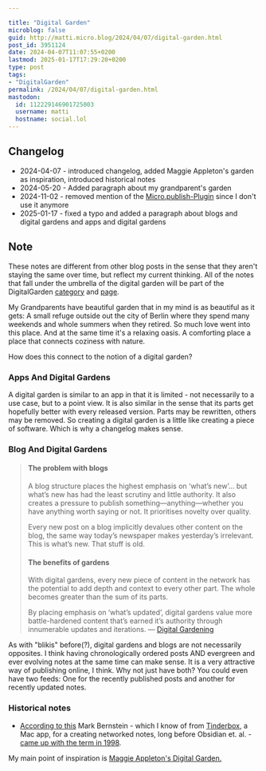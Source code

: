 ```yaml
---

title: "Digital Garden"
microblog: false
guid: http://matti.micro.blog/2024/04/07/digital-garden.html
post_id: 3951124
date: 2024-04-07T11:07:55+0200
lastmod: 2025-01-17T17:29:20+0200
type: post
tags:
- "DigitalGarden"
permalink: /2024/04/07/digital-garden.html
mastodon:
  id: 112229146901725003
  username: matti
  hostname: social.lol
---
```

## Changelog

 - 2024-04-07 - introduced changelog, added Maggie Appleton's garden as inspiration, introduced historical notes
 - 2024-05-20 - Added paragraph about my grandparent's garden
 - 2024-11-02 - removed mention of the [Micro.publish-Plugin](https://micropublish.blog) since I don't use it anymore
-  2025-01-17 - fixed a typo and added a paragraph about blogs and digital gardens and apps and digital gardens

## Note

These notes are different from other blog posts in the sense that they aren't staying the same over time, but reflect my current thinking. All of the notes that fall under the umbrella of the digital garden will be part of the DigitalGarden [category](/categories/digitalgarden/) and [page](/garden/).

My Grandparents have beautiful garden that in my mind is as beautiful as it gets: A small refuge outside out the city of Berlin where they spend many weekends and whole summers when they retired. So much love went into this place. And at the same time it's a relaxing oasis. A comforting place a place that connects coziness with nature.

How does this connect to the notion of a digital garden?

### Apps And Digital Gardens

A digital garden is similar to an app in that it is limited - not necessarily to a use case, but to a point view. It is also similar in the sense that its parts get hopefully better with every released version. Parts may be rewritten, others may be removed. So creating a digital garden is a little like creating a piece of software. Which is why a changelog makes sense.

### Blog And Digital Gardens

>#### The problem with blogs
>A blog structure places the highest emphasis on ‘what’s new’… but what’s new has had the least scrutiny and little authority. It also creates a pressure to publish something—anything—whether you have anything worth saying or not. It prioritises novelty over quality.
>
>Every new post on a blog implicitly devalues other content on the blog, the same way today’s newspaper makes yesterday’s irrelevant. This is what’s new. That stuff is old.
>
>#### The benefits of gardens
>With digital gardens, every new piece of content in the network has the potential to add depth and context to every other part. The whole becomes greater than the sum of its parts.
>
>By placing emphasis on ‘what’s updated’, digital gardens value more battle-hardened content that’s earned it’s authority through innumerable updates and iterations.
— [Digital Gardening](https://armstrong.is/miscellaneous/digital-gardening)

As with "blikis" before(?), digital gardens and blogs are not necessarily opposites. I think having chronologically ordered posts AND evergreen and ever evolving notes at the same time can make sense. It is a very attractive way of publishing online, I think. Why not just have both? You could even have two feeds: One for the recently published posts and another for recently updated notes.

### Historical notes

- [According to this](https://www.technologyreview.com/2020/09/03/1007716/digital-gardens-let-you-cultivate-your-own-little-bit-of-the-internet/) Mark Bernstein - which I know of from [Tinderbox](http://www.eastgate.com/Tinderbox/), a Mac app, for a creating networked notes, long before Obsidian et. al. - [came up with the term in 1998](http://www.eastgate.com/garden/Enter.html).

My main point of inspiration is [Maggie Appleton's Digital Garden.](https://maggieappleton.com/garden)
